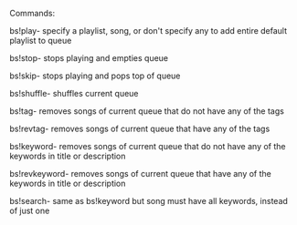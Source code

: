 Commands:

bs!play- specify a playlist, song, or don't specify any to add entire default playlist to queue

bs!stop- stops playing and empties queue

bs!skip- stops playing and pops top of queue

bs!shuffle- shuffles current queue

bs!tag- removes songs of current queue that do not have any of the tags

bs!revtag- removes songs of current queue that have any of the tags

bs!keyword- removes songs of current queue that do not have any of the keywords in title or description

bs!revkeyword- removes songs of current queue that have any of the keywords in title or description

bs!search- same as bs!keyword but song must have all keywords, instead of just one